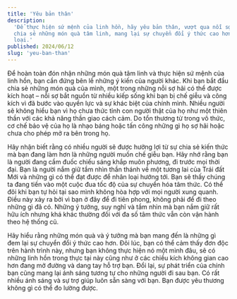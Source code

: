 ```yaml
---
title: 'Yêu bản thân'
description:
  'Để thực hiện sứ mệnh của linh hồn, hãy yêu bản thân, vượt qua nỗi sợ hãi và
  chia sẻ những món quà tâm linh, mang lại sự chuyển đổi ý thức cao hơn cho nhân
  loại.'
published: 2024/06/12
slug: 'yeu-ban-than'
---
```


Để hoàn toàn đón nhận những món quà tâm linh và thực hiện sứ mệnh của linh hồn,
bạn cần đứng bên lề những ý kiến của người khác. Khi bạn bắt đầu chia sẻ những
món quà của mình, một trong những nỗi sợ hãi có thể được kích hoạt – nỗi sợ bắt
nguồn từ nhiều kiếp sống khi bạn bị chế giễu và công kích vì đã bước vào quyền
lực và sự khác biệt của chính mình. Nhiều người sẽ không hiểu bạn vì họ chưa
thức tỉnh con người thật của họ như một thiên thần với các khả năng thần giao
cách cảm. Do tổn thương từ trong vô thức, cơ chế bảo vệ của họ là nhạo báng hoặc
tấn công những gì họ sợ hãi hoặc chưa cho phép mở ra bên trong họ.

Hãy nhận biết rằng có nhiều người sẽ được hưởng lợi từ sự chia sẻ kiến thức mà
bạn đang làm hơn là những người muốn chế giễu bạn. Hãy nhớ rằng bạn là người
đang cầm đuốc chiếu sáng khắp muôn phương, đi trước mọi thời đại. Bạn là người
nắm giữ tầm nhìn thần thánh về một tương lai của Trái đất Mới và những gì có thể
đạt được để nhân loại hướng tới. Bạn sẽ thấy chúng ta đang tiến vào một cuộc đua
tốc độ của sự chuyển hóa tâm thức. Có thể đôi khi bạn tự hỏi tại sao mình không
hòa hợp với mọi người xung quanh. Điều này xảy ra bởi vì bạn ở đây để đi tiên
phong, không phải để đi theo những gì đã có. Những ý tưởng, suy nghĩ và tầm nhìn
mà bạn nắm giữ rất hữu ích nhưng khá khác thường đối với đa số tâm thức vẫn còn
vận hành theo hệ thống cũ.

Hãy hiểu rằng những món quà và ý tưởng mà bạn mang đến là những gì đem lại sự
chuyển đổi ý thức cao hơn. Đôi lúc, bạn có thể cảm thấy đơn độc trên hành trình
này, nhưng bạn không thực hiện nó một mình đâu, sẽ có những linh hồn trong thực
tại này cũng như ở các chiều kích không gian cao hơn đang mở đường và dang tay
hỗ trợ bạn. Đổi lại, sự phát triển của chính bạn cũng mang lại ánh sáng tương tự
cho những người đi sau bạn. Có rất nhiều ánh sáng và sự trợ giúp luôn sẵn sàng
với bạn. Bạn được yêu thương không gì có thể đo lường được.

